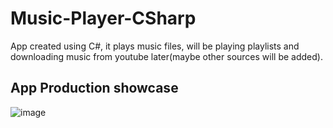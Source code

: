 # Music-Player-CSharp
  App created using C#, it plays music files, will be playing playlists and downloading music from youtube later(maybe other sources will be added).
  
## App Production showcase
  ![image](https://github.com/HyperJAK/Music-Player-CSharp/assets/63348015/108485ed-b7b0-48b7-9e68-691ea1ba5bb6)

